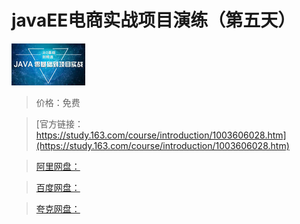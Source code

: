 # javaEE电商实战项目演练（第五天）

![img](../../../assets/study163/free/6632194765118178301.jpg)

> 价格：免费

> [官方链接：https://study.163.com/course/introduction/1003606028.htm](https://study.163.com/course/introduction/1003606028.htm)

> [阿里网盘：]()

> [百度网盘：]()

> [夸克网盘：]()

